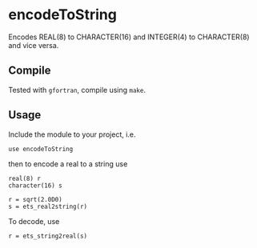 # encodeToString

Encodes REAL(8) to CHARACTER(16) and INTEGER(4) to CHARACTER(8) and vice versa.

## Compile

Tested with ```gfortran```, compile using ```make```.

## Usage

Include the module to your project, i.e.

```
use encodeToString
```

then to encode a real to a string use
```
real(8) r
character(16) s

r = sqrt(2.0D0)
s = ets_real2string(r)
```

To decode, use
```
r = ets_string2real(s)
```